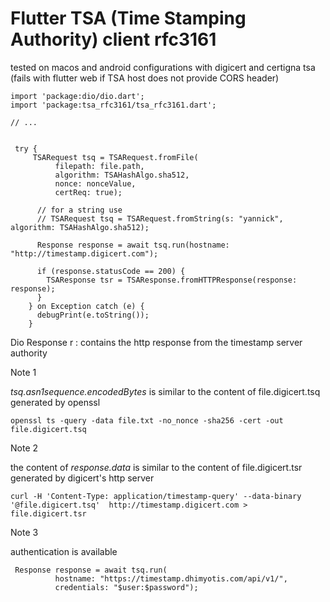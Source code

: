 # Flutter TSA (Time Stamping Authority)  client rfc3161


tested on macos and android configurations with digicert and certigna tsa
(fails with flutter web if TSA host does not provide CORS header)


```
import 'package:dio/dio.dart';
import 'package:tsa_rfc3161/tsa_rfc3161.dart';

// ...


 try {
     TSARequest tsq = TSARequest.fromFile(
          filepath: file.path,
          algorithm: TSAHashAlgo.sha512,
          nonce: nonceValue,
          certReq: true);
          
      // for a string use 
      // TSARequest tsq = TSARequest.fromString(s: "yannick", algorithm: TSAHashAlgo.sha512);
      
      Response response = await tsq.run(hostname: "http://timestamp.digicert.com");

      if (response.statusCode == 200) {
        TSAResponse tsr = TSAResponse.fromHTTPResponse(response: response);
      }
    } on Exception catch (e) {
      debugPrint(e.toString());
    }
```

Dio Response r : contains the http response from the timestamp server authority






Note 1 

*tsq.asn1sequence.encodedBytes* is similar to
the content of file.digicert.tsq generated by openssl
          
```
openssl ts -query -data file.txt -no_nonce -sha256 -cert -out file.digicert.tsq
```
Note 2

the content of *response.data* is similar to 
the content of file.digicert.tsr generated by digicert's http server
```
curl -H 'Content-Type: application/timestamp-query' --data-binary '@file.digicert.tsq'  http://timestamp.digicert.com > file.digicert.tsr
```

Note 3 

authentication is available

```
 Response response = await tsq.run(
          hostname: "https://timestamp.dhimyotis.com/api/v1/",
          credentials: "$user:$password");
```